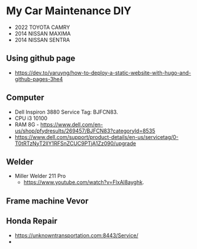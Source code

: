 # My Car Maintenance DIY

- 2022 TOYOTA CAMRY
- 2014 NISSAN MAXIMA
- 2014 NISSAN SENTRA

## Using github page

- https://dev.to/yaruyng/how-to-deploy-a-static-website-with-hugo-and-github-pages-3he4

## Computer

- Dell Inspiron 3880 Service Tag: BJFCN83.
- CPU i3 10100
- RAM 8G - https://www.dell.com/en-us/shop/pfydresults/269457/BJFCN83?categoryId=8535
- https://www.dell.com/support/product-details/en-us/servicetag/0-T0tRTzNyT2lIY1RFSnZCUC9PTjA1Zz090/upgrade

## Welder

- Miller Welder 211 Pro
  - https://www.youtube.com/watch?v=FlxAl8ayghk.

## Frame machine Vevor

## Honda Repair

- https://unknowntransportation.com:8443/Service/
- 
